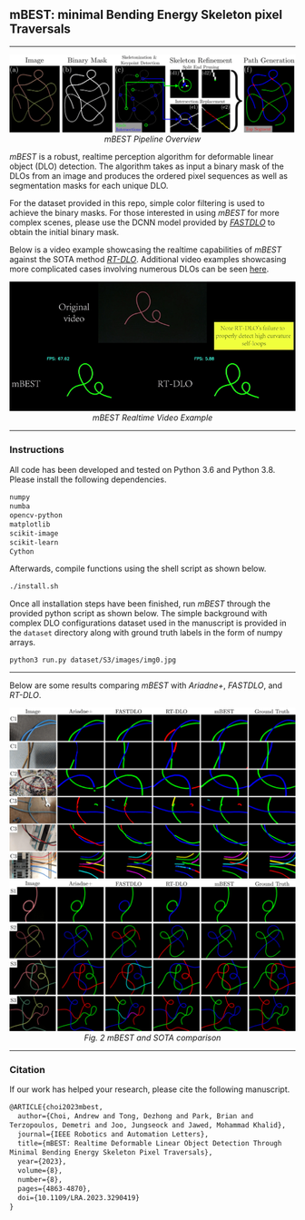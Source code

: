 ## mBEST: minimal Bending Energy Skeleton pixel Traversals

---
<p align="center">
<img src="figures/pipeline.png" alt>
<br>
<em> mBEST Pipeline Overview </em>
</p>


*mBEST* is a robust, realtime perception algorithm for deformable linear object (DLO) detection. The algorithm takes as input a binary mask of the DLOs from an image and produces the ordered pixel sequences as well as segmentation masks for each unique DLO.

For the dataset provided in this repo, simple color filtering is used to achieve the binary masks.
For those interested in using *mBEST* for more complex scenes, please use the DCNN model provided by [*FASTDLO*](https://github.com/lar-unibo/fastdlo) to obtain the initial binary mask.

Below is a video example showcasing the realtime capabilities of *mBEST* against the SOTA method [*RT-DLO*](https://github.com/lar-unibo/RT-DLO). 
Additional video examples showcasing more complicated cases involving numerous DLOs can be seen [here](https://www.youtube.com/watch?v=q84I9i0DOK4).

<p align="center">
<img src="figures/single_dlo_example.gif" alt>
<br>
<em> mBEST Realtime Video Example </em>
</p>

---

### Instructions

All code has been developed and tested on Python 3.6 and Python 3.8. Please install the following dependencies.
```
numpy
numba
opencv-python
matplotlib
scikit-image
scikit-learn
Cython
```

Afterwards, compile functions using the shell script as shown below.
```bash
./install.sh
```

Once all installation steps have been finished, run *mBEST* through the provided python script as shown below.
The simple background with complex DLO configurations dataset used in the manuscript is provided in the `dataset` directory along with ground truth labels in the form of numpy arrays.
```bash
python3 run.py dataset/S3/images/img0.jpg
```

---

Below are some results comparing *mBEST* with *Ariadne+*, *FASTDLO*, and *RT-DLO*.

<p align="center">
<img src="figures/complex_bg_comparison.png" alt>
<img src="figures/simple_bg_comparison.png" alt>
<br>
<em> Fig. 2 mBEST and SOTA comparison </em>
</p>

***

### Citation
If our work has helped your research, please cite the following manuscript.
```
@ARTICLE{choi2023mbest,
  author={Choi, Andrew and Tong, Dezhong and Park, Brian and Terzopoulos, Demetri and Joo, Jungseock and Jawed, Mohammad Khalid},
  journal={IEEE Robotics and Automation Letters}, 
  title={mBEST: Realtime Deformable Linear Object Detection Through Minimal Bending Energy Skeleton Pixel Traversals}, 
  year={2023},
  volume={8},
  number={8},
  pages={4863-4870},
  doi={10.1109/LRA.2023.3290419}
}
```